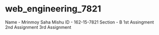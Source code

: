 # web_engineering_7821
Name - Mrinmoy Saha Mishu
ID - 162-15-7821
Section - B
1st Assingment
2nd Assignment
3rd Assignment
